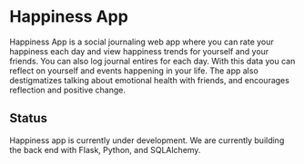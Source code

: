 # Happiness App
Happiness App is a social journaling web app where you can rate your happiness each day and view happiness trends for yourself and your friends. You can also log journal entires for each day. With this data you can reflect on yourself and events happening in your life. The app also destigmatizes talking about emotional health with friends, and encourages reflection and positive change.

## Status
Happiness app is currently under development. We are currently building the back end with Flask, Python, and SQLAlchemy.
